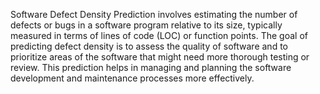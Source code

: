 Software Defect Density Prediction involves estimating the number of defects or bugs in a software program relative to its size, typically measured in terms of lines of code (LOC) or function points. The goal of predicting defect density is to assess the quality of software and to prioritize areas of the software that might need more thorough testing or review. This prediction helps in managing and planning the software development and maintenance processes more effectively.
